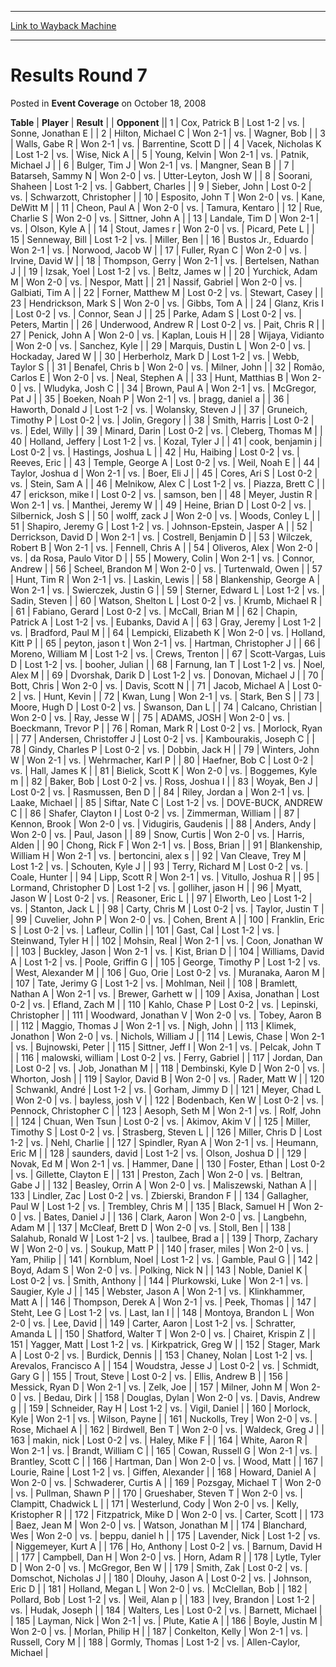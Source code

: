 
---
[Link to Wayback Machine](https://web.archive.org/web/20220807160653/https://magic.wizards.com/en/articles/archive/event-coverage/results-round-7-2008-10-18-0)

[_metadata_:description]:- "TablePlayerResult Opponent 1Cox, Patrick BLost 1-2vs.Sonne, Jonathan E 2Hilton, Michael CWon 2-1vs.Wagner, Bob 3Walls, Gabe RWon 2-1vs.Barrentine, Scott D 4Vacek, Nicholas KLost 1-2vs.Wise, Nick A 5Young, KelvinWon 2-1vs.Patnik, Michael J 6Bulger, Tim JWon 2-1vs.Mangner, Sean B 7Batarseh, Sammy NWon 2-0vs.Utter-Leyton, Josh W 8Soorani, ShaheenLost 1-2vs.Gabbert, Charles"
[_metadata_:generator]:- "Drupal 7 (http://drupal.org)"
[_metadata_:node]:- "459116"
[_metadata_:publish_date]:- "2008-10-18"
[_metadata_:source]:- "div-main-content"
[_metadata_:title]:- "Results Round 7"
[_metadata_:wayback_capture_timestamp]:- "2022-08-07 16:06:53"
[_metadata_:wayback_raw_url]:- "https://web.archive.org/web/20220807160653id_/https://magic.wizards.com/en/articles/archive/event-coverage/results-round-7-2008-10-18-0"
[_metadata_:wayback_url]:- "https://magic.wizards.com/en/articles/archive/event-coverage/results-round-7-2008-10-18-0"
---


Results Round 7
===============



 Posted in **Event Coverage**
 on October 18, 2008 












 **Table** | **Player** | **Result** |  | **Opponent** ||  1 | Cox, Patrick B | Lost 1-2 | vs. | Sonne, Jonathan E |
|  2 | Hilton, Michael C | Won 2-1 | vs. | Wagner, Bob |
|  3 | Walls, Gabe R | Won 2-1 | vs. | Barrentine, Scott D |
|  4 | Vacek, Nicholas K | Lost 1-2 | vs. | Wise, Nick A |
|  5 | Young, Kelvin | Won 2-1 | vs. | Patnik, Michael J |
|  6 | Bulger, Tim J | Won 2-1 | vs. | Mangner, Sean B |
|  7 | Batarseh, Sammy N | Won 2-0 | vs. | Utter-Leyton, Josh W |
|  8 | Soorani, Shaheen | Lost 1-2 | vs. | Gabbert, Charles |
|  9 | Sieber, John | Lost 0-2 | vs. | Schwarzott, Christopher |
|  10 | Esposito, John T | Won 2-0 | vs. | Kane, DeWitt M |
|  11 | Cheon, Paul A | Won 2-0 | vs. | Tamura, Kentaro |
|  12 | Rue, Charlie S | Won 2-0 | vs. | Sittner, John A |
|  13 | Landale, Tim D | Won 2-1 | vs. | Olson, Kyle A |
|  14 | Stout, James r | Won 2-0 | vs. | Picard, Pete L |
|  15 | Senneway, Bill | Lost 1-2 | vs. | Miller, Ben |
|  16 | Bustos Jr., Eduardo | Won 2-1 | vs. | Norwood, Jacob W |
|  17 | Fuller, Ryan C | Won 2-0 | vs. | Irvine, David W |
|  18 | Thompson, Gerry | Won 2-1 | vs. | Bertelsen, Nathan J |
|  19 | Izsak, Yoel | Lost 1-2 | vs. | Beltz, James w |
|  20 | Yurchick, Adam M | Won 2-0 | vs. | Nespor, Matt |
|  21 | Nassif, Gabriel | Won 2-0 | vs. | Galbiati, Tim A |
|  22 | Forner, Matthew M | Lost 0-2 | vs. | Stewart, Casey |
|  23 | Hendrickson, Mark S | Won 2-0 | vs. | Gibbs, Tom A |
|  24 | Glanz, Kris I | Lost 0-2 | vs. | Connor, Sean J |
|  25 | Parke, Adam S | Lost 0-2 | vs. | Peters, Martin |
|  26 | Underwood, Andrew R | Lost 0-2 | vs. | Pait, Chris R |
|  27 | Penick, John A | Won 2-0 | vs. | Kaplan, Louis H |
|  28 | Wijaya, Vidianto | Won 2-0 | vs. | Sanchez, Kyle |
|  29 | Marquis, Dustin L | Won 2-0 | vs. | Hockaday, Jared W |
|  30 | Herberholz, Mark D | Lost 1-2 | vs. | Webb, Taylor S |
|  31 | Benafel, Chris b | Won 2-0 | vs. | Milner, John |
|  32 | Romão, Carlos E | Won 2-0 | vs. | Neal, Stephen A |
|  33 | Hunt, Matthias B | Won 2-0 | vs. | Wludyka, Josh C |
|  34 | Brown, Paul A | Won 2-1 | vs. | McGregor, Pat J |
|  35 | Boeken, Noah P | Won 2-1 | vs. | bragg, daniel a |
|  36 | Haworth, Donald J | Lost 1-2 | vs. | Wolansky, Steven J |
|  37 | Gruneich, Timothy P | Lost 0-2 | vs. | Jolin, Gregory |
|  38 | Smith, Harris | Lost 0-2 | vs. | Edel, Willy |
|  39 | Minard, Darin | Lost 0-2 | vs. | Cleberg, Thomas M |
|  40 | Holland, Jeffery | Lost 1-2 | vs. | Kozal, Tyler J |
|  41 | cook, benjamin j | Lost 0-2 | vs. | Hastings, Joshua L |
|  42 | Hu, Haibing | Lost 0-2 | vs. | Reeves, Eric |
|  43 | Temple, George A | Lost 0-2 | vs. | Weil, Noah E |
|  44 | Taylor, Joshua d | Won 2-1 | vs. | Boer, Eli J |
|  45 | Cores, Ari S | Lost 0-2 | vs. | Stein, Sam A |
|  46 | Melnikow, Alex C | Lost 1-2 | vs. | Piazza, Brett C |
|  47 | erickson, mike l | Lost 0-2 | vs. | samson, ben |
|  48 | Meyer, Justin R | Won 2-1 | vs. | Manthei, Jeremy W |
|  49 | Heine, Brian D | Lost 0-2 | vs. | Silbernick, Josh S |
|  50 | wolff, zack J | Won 2-0 | vs. | Woods, Conley L |
|  51 | Shapiro, Jeremy G | Lost 1-2 | vs. | Johnson-Epstein, Jasper A |
|  52 | Derrickson, David D | Won 2-1 | vs. | Costrell, Benjamin D |
|  53 | Wilczek, Robert B | Won 2-1 | vs. | Fennell, Chris A |
|  54 | Oliveros, Alex | Won 2-0 | vs. | da Rosa, Paulo Vitor D |
|  55 | Mowery, Colin | Won 2-1 | vs. | Connor, Andrew |
|  56 | Scheel, Brandon M | Won 2-0 | vs. | Turtenwald, Owen |
|  57 | Hunt, Tim R | Won 2-1 | vs. | Laskin, Lewis |
|  58 | Blankenship, George A | Won 2-1 | vs. | Swierczek, Justin G |
|  59 | Sterner, Edward L | Lost 1-2 | vs. | Sadin, Steven |
|  60 | Watson, Shelton L | Lost 0-2 | vs. | Krumb, Michael R |
|  61 | Fabiano, Gerard | Lost 0-2 | vs. | McCall, Brian M |
|  62 | Chapin, Patrick A | Lost 1-2 | vs. | Eubanks, David A |
|  63 | Gray, Jeremy | Lost 1-2 | vs. | Bradford, Paul M |
|  64 | Lempicki, Elizabeth K | Won 2-0 | vs. | Holland, Kitt P |
|  65 | peyton, jason t | Won 2-1 | vs. | Hartman, Christopher J |
|  66 | Moreno, William M | Lost 1-2 | vs. | Crews, Trenton |
|  67 | Scott-Vargas, Luis D | Lost 1-2 | vs. | booher, Julian |
|  68 | Farnung, Ian T | Lost 1-2 | vs. | Noel, Alex M |
|  69 | Dvorshak, Darik D | Lost 1-2 | vs. | Donovan, Michael J |
|  70 | Bott, Chris | Won 2-0 | vs. | Davis, Scott N |
|  71 | Jacob, Michael A | Lost 0-2 | vs. | Hunt, Kevin |
|  72 | Kwan, Lung | Won 2-1 | vs. | Stark, Ben S |
|  73 | Moore, Hugh D | Lost 0-2 | vs. | Swanson, Dan L |
|  74 | Calcano, Christian | Won 2-0 | vs. | Ray, Jesse W |
|  75 | ADAMS, JOSH | Won 2-0 | vs. | Boeckmann, Trevor P |
|  76 | Roman, Mark R | Lost 0-2 | vs. | Morlock, Ryan |
|  77 | Andersen, Christoffer J | Lost 0-2 | vs. | Kambourakis, Joseph C |
|  78 | Gindy, Charles P | Lost 0-2 | vs. | Dobbin, Jack H |
|  79 | Winters, John W | Won 2-1 | vs. | Wehrmacher, Karl P |
|  80 | Haefner, Bob C | Lost 0-2 | vs. | Hall, James K |
|  81 | Bielick, Scott K | Won 2-0 | vs. | Boggemes, Kyle m |
|  82 | Baker, Bob | Lost 0-2 | vs. | Ross, Joshua I |
|  83 | Woyak, Ben J | Lost 0-2 | vs. | Rasmussen, Ben D |
|  84 | Riley, Jordan a | Won 2-1 | vs. | Laake, Michael |
|  85 | Siftar, Nate C | Lost 1-2 | vs. | DOVE-BUCK, ANDREW C |
|  86 | Shafer, Clayton I | Lost 0-2 | vs. | Zimmerman, William |
|  87 | Kennon, Brook | Won 2-0 | vs. | Vidugiris, Gaudenis |
|  88 | Anders, Andy | Won 2-0 | vs. | Paul, Jason |
|  89 | Snow, Curtis | Won 2-0 | vs. | Harris, Alden |
|  90 | Chong, Rick F | Won 2-1 | vs. | Boss, Brian |
|  91 | Blankenship, William H | Won 2-1 | vs. | bertoncini, alex s |
|  92 | Van Cleave, Trey M | Lost 1-2 | vs. | Schouten, Kyle J |
|  93 | Terry, Richard M | Lost 0-2 | vs. | Coale, Hunter |
|  94 | Lipp, Scott R | Won 2-1 | vs. | Vitullo, Joshua R |
|  95 | Lormand, Christopher D | Lost 1-2 | vs. | golliher, jason H |
|  96 | Myatt, Jason W | Lost 0-2 | vs. | Reasoner, Eric L |
|  97 | Elworth, Leo | Lost 1-2 | vs. | Stanton, Jack L |
|  98 | Carty, Chris M | Lost 0-2 | vs. | Taylor, Justin T |
|  99 | Cuvelier, John P | Won 2-0 | vs. | Cohen, Brent A |
| 100 | Franklin, Eric S | Lost 0-2 | vs. | Lafleur, Collin |
| 101 | Gast, Cal | Lost 1-2 | vs. | Steinwand, Tyler H |
| 102 | Mohsin, Real | Won 2-1 | vs. | Coon, Jonathan W |
| 103 | Buckley, Jason | Won 2-1 | vs. | Kist, Brian D |
| 104 | Williams, David A | Lost 1-2 | vs. | Poole, Griffin G |
| 105 | George, Timothy P | Lost 1-2 | vs. | West, Alexander M |
| 106 | Guo, Orie | Lost 0-2 | vs. | Muranaka, Aaron M |
| 107 | Tate, Jerimy G | Lost 1-2 | vs. | Mohlman, Neil |
| 108 | Bramlett, Nathan A | Won 2-1 | vs. | Brewer, Garhett w |
| 109 | Axisa, Jonathan | Lost 0-2 | vs. | Efland, Zach M |
| 110 | Kahlo, Chase P | Lost 0-2 | vs. | Lepinski, Christopher |
| 111 | Woodward, Jonathan V | Won 2-0 | vs. | Tobey, Aaron B |
| 112 | Maggio, Thomas J | Won 2-1 | vs. | Nigh, John |
| 113 | Klimek, Jonathon | Won 2-0 | vs. | Nichols, William J |
| 114 | Lewis, Chase | Won 2-1 | vs. | Bujnowski, Peter |
| 115 | Sittner, Jeff I | Won 2-1 | vs. | Pelcak, John T |
| 116 | malowski, william | Lost 0-2 | vs. | Ferry, Gabriel |
| 117 | Jordan, Dan | Lost 0-2 | vs. | Job, Jonathan M |
| 118 | Dembinski, Kyle D | Won 2-0 | vs. | Whorton, Josh |
| 119 | Saylor, David B | Won 2-0 | vs. | Rader, Matt W |
| 120 | Schwankl, André | Lost 1-2 | vs. | Gorham, Jimmy D |
| 121 | Meyer, Chad L | Won 2-0 | vs. | bayless, josh V |
| 122 | Bodenbach, Ken W | Lost 0-2 | vs. | Pennock, Christopher C |
| 123 | Aesoph, Seth M | Won 2-1 | vs. | Rolf, John |
| 124 | Chuan, Wen Tsun | Lost 0-2 | vs. | Akimov, Akim V |
| 125 | Miller, Timothy S | Lost 0-2 | vs. | Strasberg, Steven L |
| 126 | Miller, Chris D | Lost 1-2 | vs. | Nehl, Charlie |
| 127 | Spindler, Ryan A | Won 2-1 | vs. | Heumann, Eric M |
| 128 | saunders, david | Lost 1-2 | vs. | Olson, Joshua D |
| 129 | Novak, Ed M | Won 2-1 | vs. | Hammer, Dane |
| 130 | Foster, Ethan | Lost 0-2 | vs. | Gillette, Clayton E |
| 131 | Preston, Zach | Won 2-0 | vs. | Beltran, Gabe J |
| 132 | Beasley, Orrin A | Won 2-0 | vs. | Maliszewski, Nathan A |
| 133 | Lindler, Zac | Lost 0-2 | vs. | Zbierski, Brandon F |
| 134 | Gallagher, Paul W | Lost 1-2 | vs. | Trembley, Chris M |
| 135 | Black, Samuel H | Won 2-0 | vs. | Bates, Daniel J |
| 136 | Clark, Aaron | Won 2-0 | vs. | Langbehn, Adam M |
| 137 | McCleaf, Brett D | Won 2-0 | vs. | Stoll, Ben |
| 138 | Salahub, Ronald W | Lost 1-2 | vs. | taulbee, Brad a |
| 139 | Thorp, Zachary W | Won 2-0 | vs. | Soukup, Matt P |
| 140 | fraser, miles | Won 2-0 | vs. | Yam, Philip |
| 141 | Kornblum, Noel | Lost 1-2 | vs. | Gamble, Paul G |
| 142 | Boyd, Adam S | Won 2-0 | vs. | Polking, Nick N |
| 143 | Noble, Daniel K | Lost 0-2 | vs. | Smith, Anthony |
| 144 | Plurkowski, Luke | Won 2-1 | vs. | Saugier, Kyle J |
| 145 | Webster, Jason A | Won 2-1 | vs. | Klinkhammer, Matt A |
| 146 | Thompson, Derek A | Won 2-1 | vs. | Peek, Thomas |
| 147 | Steht, Lee G | Lost 1-2 | vs. | Last, Ian I |
| 148 | Montoya, Brandon L | Won 2-0 | vs. | Lee, David |
| 149 | Carter, Aaron | Lost 1-2 | vs. | Schratter, Amanda L |
| 150 | Shatford, Walter T | Won 2-0 | vs. | Chairet, Krispin Z |
| 151 | Yagger, Matt | Lost 1-2 | vs. | Kirkpatrick, Greg W |
| 152 | Stager, Mark A | Lost 0-2 | vs. | Burdick, Dennis |
| 153 | Chaney, Nolan | Lost 1-2 | vs. | Arevalos, Francisco A |
| 154 | Woudstra, Jesse J | Lost 0-2 | vs. | Schmidt, Gary G |
| 155 | Trout, Steve | Lost 0-2 | vs. | Ellis, Andrew B |
| 156 | Messick, Ryan D | Won 2-1 | vs. | Zelk, Joe |
| 157 | Milner, John M | Won 2-0 | vs. | Bedau, Dirk |
| 158 | Douglas, Dylan | Won 2-0 | vs. | Davis, Andrew g |
| 159 | Schneider, Ray H | Lost 1-2 | vs. | Vigil, Daniel |
| 160 | Morlock, Kyle | Won 2-1 | vs. | Wilson, Payne |
| 161 | Nuckolls, Trey | Won 2-0 | vs. | Rose, Michael A |
| 162 | Birdwell, Ben T | Won 2-0 | vs. | Waldeck, Greg J |
| 163 | makin, nick | Lost 0-2 | vs. | Haley, Mike F |
| 164 | White, Aaron R | Won 2-1 | vs. | Brandt, William C |
| 165 | Cowan, Russell G | Won 2-1 | vs. | Brantley, Scott C |
| 166 | Hartman, Dan | Won 2-0 | vs. | Wood, Matt |
| 167 | Lourie, Raine | Lost 1-2 | vs. | Giffen, Alexander |
| 168 | Howard, Daniel A | Won 2-0 | vs. | Schwaderer, Curtis A |
| 169 | Pozsgay, Michael T | Won 2-0 | vs. | Pullman, Shawn P |
| 170 | Grueshaber, Steven T | Won 2-0 | vs. | Clampitt, Chadwick L |
| 171 | Westerlund, Cody | Won 2-0 | vs. | Kelly, Kristopher R |
| 172 | Fitzpatrick, Mike D | Won 2-0 | vs. | Carter, Scott |
| 173 | Baez, Jean M | Won 2-0 | vs. | Watson, Jonathan M |
| 174 | Blanchard, Wes | Won 2-0 | vs. | beppu, daniel h |
| 175 | Lavender, Nick | Lost 1-2 | vs. | Niggemeyer, Kurt A |
| 176 | Ho, Anthony | Lost 0-2 | vs. | Barnum, David H |
| 177 | Campbell, Dan H | Won 2-0 | vs. | Horn, Adam R |
| 178 | Lytle, Tyler D | Won 2-0 | vs. | McGregor, Ben W |
| 179 | Smith, Zak | Lost 0-2 | vs. | Domschot, Nicholas J |
| 180 | Dlouhy, Jason A | Lost 0-2 | vs. | Johnson, Eric D |
| 181 | Holland, Megan L | Won 2-0 | vs. | McClellan, Bob |
| 182 | Pollard, Bob | Lost 1-2 | vs. | Weil, Alan p |
| 183 | Ivey, Brandon | Lost 1-2 | vs. | Hudak, Joseph |
| 184 | Walters, Les | Lost 0-2 | vs. | Barnett, Michael |
| 185 | Layman, Nick | Won 2-1 | vs. | Plute, Katie A |
| 186 | Boyle, Justin M | Won 2-0 | vs. | Morlan, Philip H |
| 187 | Conkelton, Kelly | Won 2-1 | vs. | Russell, Cory M |
| 188 | Gormly, Thomas | Lost 1-2 | vs. | Allen-Caylor, Michael |







